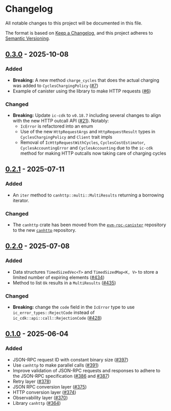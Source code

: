 # Changelog

All notable changes to this project will be documented in this file.

The format is based on [Keep a Changelog](https://keepachangelog.com/en/1.1.0/),
and this project adheres to [Semantic Versioning](https://semver.org/spec/v2.0.0.html).

## [0.3.0] - 2025-10-08

### Added
- **Breaking:** A new method `charge_cycles` that does the actual charging was added to `CyclesChargingPolicy` ([#7](https://github.com/dfinity/canhttp/pull/7))
- Example of canister using the library to make HTTP requests ([#6](https://github.com/dfinity/canhttp/pull/6))

### Changed
- **Breaking:** Update `ic-cdk` to `v0.18.7` including several changes to align with the new HTTP outcall API ([#21](https://github.com/dfinity/canhttp/pull/21)). Notably:
  - `IcError` is refactored into an enum
  - Use of the new `HttpRequestArgs` and `HttpRequestResult` types in `CyclesChargingPolicy` and `Client` trait impls
  - Removal of `IcHttpRequestWithCycles`, `CyclesCostEstimator`, `CyclesAccountingError` and `CyclesAccounting` due to the `ic-cdk` method for making HTTP outcalls now taking care of charging cycles

[0.3.0]: https://github.com/dfinity/canhttp/compare/canhttp-v0.2.1..canhttp-v0.3.0

## [0.2.1] - 2025-07-11

### Added

- An `iter` method to `canhttp::multi::MultiResults` returning a borrowing iterator.

### Changed
- The `canhttp` crate has been moved from the [`evm-rpc-canister`](https://github.com/dfinity/evm-rpc-canister) repository to the new [`canhttp`](https://github.com/dfinity/canhttp) repository.

[0.2.1]: https://github.com/dfinity/canhttp/compare/canhttp-v0.2.0..canhttp-v0.2.1

## [0.2.0] - 2025-07-08

### Added
- Data structures `TimedSizedVec<T>` and `TimedSizedMap<K, V>` to store a limited number of expiring elements ([#434](https://github.com/dfinity/evm-rpc-canister/pull/434))
- Method to list `Ok` results in a `MultiResults` ([#435](https://github.com/dfinity/evm-rpc-canister/pull/435))

### Changed

- **Breaking:** change the `code` field in the `IcError` type to use `ic_error_types::RejectCode` instead of `ic_cdk::api::call::RejectionCode` ([#428](https://github.com/dfinity/evm-rpc-canister/pull/428))

[0.2.0]: https://github.com/dfinity/canhttp/compare/canhttp-v0.1.0..canhttp-v0.2.0

## [0.1.0] - 2025-06-04

### Added

- JSON-RPC request ID with constant binary size ([#397](https://github.com/dfinity/evm-rpc-canister/pull/397))
- Use `canhttp` to make parallel calls ([#391](https://github.com/dfinity/evm-rpc-canister/pull/391))
- Improve validation of JSON-RPC requests and responses to adhere to the JSON-RPC specification ([#386](https://github.com/dfinity/evm-rpc-canister/pull/386) and [#387](https://github.com/dfinity/evm-rpc-canister/pull/387))
- Retry layer ([#378](https://github.com/dfinity/evm-rpc-canister/pull/378))
- JSON RPC conversion layer ([#375](https://github.com/dfinity/evm-rpc-canister/pull/375))
- HTTP conversion layer ([#374](https://github.com/dfinity/evm-rpc-canister/pull/374))
- Observability layer ([#370](https://github.com/dfinity/evm-rpc-canister/pull/370))
- Library `canhttp` ([#364](https://github.com/dfinity/evm-rpc-canister/pull/364))

[0.1.0]: https://github.com/dfinity/canhttp/releases/tag/canhttp-v0.1.0
